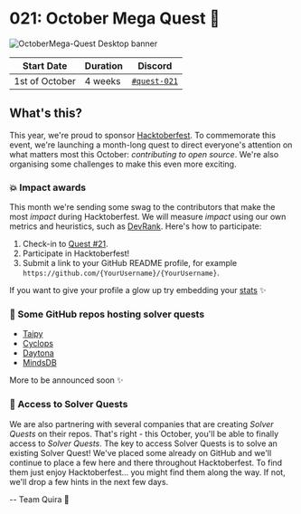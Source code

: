 # 021: October Mega Quest 🎃

![OctoberMega-Quest Desktop banner](https://github.com/user-attachments/assets/8a12f14c-f948-4692-8e08-d021039c5e0f)


| Start Date | Duration | Discord |
| --- | --- | --- |
| 1st of October | 4 weeks | [`#quest-021`](https://discord.gg/quira) |

## What's this?

This year, we're proud to sponsor [Hacktoberfest](https://hacktoberfest.com/). To commemorate this event, we're launching a month-long quest to direct everyone's attention on what matters most this October: _contributing to open source_. We're also organising some challenges to make this even more exciting.

### 💥 Impact awards

This month we're sending some swag to the contributors that make the most _impact_ during Hacktoberfest. We will measure _impact_ using our own metrics and heuristics, such as [DevRank](https://docs.quira.sh/for-developers/devrank). Here's how to participate:

1. Check-in to [Quest #21](https://quira.sh/quests/creator/details?questId=21).
2. Participate in Hacktoberfest!
3. Submit a link to your GitHub README profile, for example `https://github.com/{YourUsername}/{YourUsername}`.

If you want to give your profile a glow up try embedding your [stats](https://quira.sh/stats) ✨

### 🌊 Some GitHub repos hosting solver quests

- [Taipy](https://github.com/Avaiga/taipy)
- [Cyclops](https://github.com/cyclops-ui/cyclops)
- [Daytona](https://github.com/daytonaio/daytona/)
- [MindsDB](https://github.com/mindsdb/mindsdb)

More to be announced soon ✨

### 🔑 Access to Solver Quests

We are also partnering with several companies that are creating _Solver Quests_ on their repos. That's right - this October, you'll be able to finally access to _Solver Quests_. The key to access Solver Quests is to solve an existing Solver Quest! We've placed some already on GitHub and we'll continue to place a few here and there throughout Hacktoberfest. To find them just enjoy Hacktoberfest... you might find them along the way. If not, we'll drop a few hints in the next few days. 

 -- Team Quira 🙇
  
